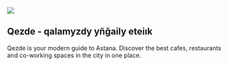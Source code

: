 <img src="https://raw.githubusercontent.com/qezde/qezde/1643297d1b4279a81024a8b3d1f1517a03dc1d65/static/qezde.svg"/>

## Qezde - qalamyzdy yñğaily eteiık
Qezde is your modern guide to Astana. Discover the best cafes, restaurants and co-working spaces in the city in one place.
